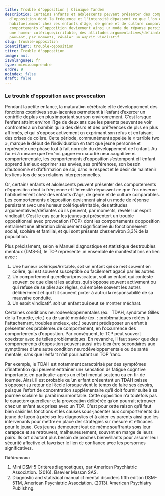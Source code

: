 ```yaml
---
title: Trouble d'opposition | Clinique Tandem
description: Certains enfants et adolescents peuvent présenter des comportements
  d’opposition dont la fréquence et l'intensité dépassent ce que l'on observe
  habituellement chez des enfants d'âge, de genre et de culture comparables. Les
  comportements d’opposition deviennent ainsi un mode de réponse persistant avec
  une humeur colérique/irritable, des attitudes argumentatives/défiantes où ils
  peuvent, par moments, révéler un esprit vindicatif.
slug: trouble-opposition
identifiant: trouble-opposition
titre: Trouble d'opposition
image: null
i18nlanguage: fr
type: mieuxcomprendre
ordre: 9
noindex: false
draft: false
---
```

### Le trouble d'opposition avec provocation

Pendant la petite enfance, la maturation cérébrale et le développement des fonctions cognitives sous-jacentes permettent à l’enfant d’exercer un contrôle de plus en plus important sur son environnement. C’est lorsque l’enfant atteint environ l’âge de deux ans que les parents peuvent se voir confrontés à un bambin qui a des désirs et des préférences de plus en plus affirmés, et qui s’oppose activement en exprimant son refus et en faisant des crises de colère. Cette période, communément appelée le « terrible two », marque le début de l’individuation en tant que jeune personne et représente une phase tout à fait normale du développement de l’enfant. Au fur et à mesure que l’enfant gagne en maturité neurocognitive et comportementale, les comportements d’opposition s’estompent et l’enfant apprend à mieux exprimer ses envies, ses préférences, son besoin d’autonomie et d’affirmation de soi, dans le respect et le désir de maintenir les liens lors de ses relations interpersonnelles. 

Or, certains enfants et adolescents peuvent présenter des comportements d’opposition dont la fréquence et l'intensité dépassent ce que l'on observe habituellement chez des enfants d'âge, de genre et de culture comparables. Les comportements d’opposition deviennent ainsi un mode de réponse persistant avec une humeur colérique/irritable, des attitudes argumentatives/défiantes où ils peuvent, par moments, révéler un esprit vindicatif. C’est le cas pour les jeunes qui présentent un trouble oppositionnel avec provocation (TOP), dont les comportements d’opposition entraînent une altération cliniquement significative du fonctionnement social, scolaire et familial, et qui sont présents chez environ 3,3% de la population. 

Plus précisément, selon le Manuel diagnostique et statistique des troubles mentaux (DMS-5), le TOP représente un ensemble de manifestations en lien avec : 

1. Une humeur colérique/irritable, soit un enfant qui se met souvent en colère, qui est souvent susceptible ou facilement agacé par les autres.
2. Un comportement querelleur/provocateur, soit un enfant qui conteste souvent ce que disent les adultes, qui s’oppose souvent activement ou qui refuse de se plier aux règles, qui embête souvent les autres délibérément et qui fait souvent porter à autrui la responsabilité de sa mauvaise conduite.
3. Un esprit vindicatif, soit un enfant qui peut se montrer méchant.

Certaines conditions neurodéveloppementales (ex. : TDAH, syndrome Gilles de la Tourette, etc.) ou de santé mentale (ex. : problématiques reliées à l'attachement, troubles anxieux, etc.) peuvent prédisposer un enfant à présenter des problèmes de comportement, en l’occurrence des comportements d’opposition. Par conséquent, le TOP peut souvent coexister avec de telles problématiques. En revanche, il faut savoir que des comportements d’opposition peuvent aussi très bien être secondaires aux symptômes d’une autre condition neurodéveloppementale ou de santé mentale, sans que l’enfant n’ait pour autant un TOP franc.

Par exemple, le TDAH est notamment caractérisé par des symptômes d’inattention qui peuvent entraîner une sensation de fatigue cognitive importante, en particulier après un effort mental soutenu ou en fin de journée. Ainsi, il est probable qu’un enfant présentant un TDAH puisse s’opposer au retour de l’école lorsque vient le temps de faire ses devoirs, puisque l’effort de concentration supplémentaire qu’il doit fournir suite à sa journée scolaire lui paraît insurmontable. Cette opposition n’a toutefois pas le caractère querelleur et la provocation délibérée qu’on pourrait retrouver chez un enfant aux prises avec un TOP. C’est pour cette raison qu’il faut bien saisir les fonctions et les causes sous-jacentes aux comportements du jeune de façon à préciser les diagnostics et à aider les parents ainsi que les intervenants pour mettre en place des stratégies sur mesure et efficaces pour le jeune. Ces jeunes demeurent tout de même souffrants sous leur carapace et se retrouvent, malheureusement, souvent en marge de leurs pairs. Ils ont d’autant plus besoin de proches bienveillants pour assurer leur sécurité affective et favoriser le lien de confiance avec les personnes significatives. 

Références :

1. Mini DSM-5 Critères diagnostiques, par American Psychiatric Association. (2016). Elsevier Masson SAS.
2. Diagnostic and statistical manual of mental disorders fifth edition DSM-5TM, American Psychiatric Association. (2013). American Psychiatry Publishing.